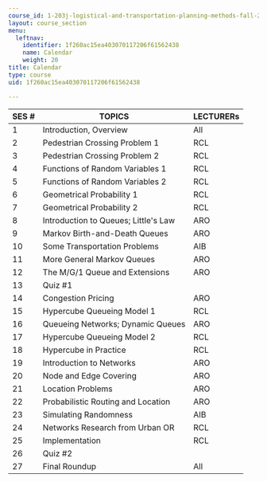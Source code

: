 ```yaml
---
course_id: 1-203j-logistical-and-transportation-planning-methods-fall-2006
layout: course_section
menu:
  leftnav:
    identifier: 1f260ac15ea403070117206f61562438
    name: Calendar
    weight: 20
title: Calendar
type: course
uid: 1f260ac15ea403070117206f61562438

---
```


| SES # | TOPICS | LECTURERs |
| --- | --- | --- |
| 1 | Introduction, Overview | All |
| 2 | Pedestrian Crossing Problem 1 | RCL |
| 3 | Pedestrian Crossing Problem 2 | RCL |
| 4 | Functions of Random Variables 1 | RCL |
| 5 | Functions of Random Variables 2 | RCL |
| 6 | Geometrical Probability 1 | RCL |
| 7 | Geometrical Probability 2 | RCL |
| 8 | Introduction to Queues; Little's Law | ARO |
| 9 | Markov Birth-and-Death Queues | ARO |
| 10 | Some Transportation Problems | AIB |
| 11 | More General Markov Queues | ARO |
| 12 | The M/G/1 Queue and Extensions | ARO |
| 13 | Quiz #1 |  |
| 14 | Congestion Pricing | ARO |
| 15 | Hypercube Queueing Model 1 | RCL |
| 16 | Queueing Networks; Dynamic Queues | ARO |
| 17 | Hypercube Queueing Model 2 | RCL |
| 18 | Hypercube in Practice | RCL |
| 19 | Introduction to Networks | ARO |
| 20 | Node and Edge Covering | ARO |
| 21 | Location Problems | ARO |
| 22 | Probabilistic Routing and Location | ARO |
| 23 | Simulating Randomness | AIB |
| 24 | Networks Research from Urban OR | RCL |
| 25 | Implementation | RCL |
| 26 | Quiz #2 |  |
| 27 | Final Roundup | All